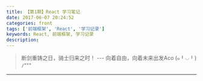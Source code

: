 ```yaml
---
title: 【第1期】React 学习笔记
date: 2017-06-07 20:24:52
categories: front
tags: ['前端框架', 'React', '学习记录']
keywords: React, 前端框架, 学习记录
description:
---
```

> 断剑重铸之日，骑士归来之时！   --- 向着自由，向着未来出发Aco (๑╹◡╹)ﾉ"""

---

